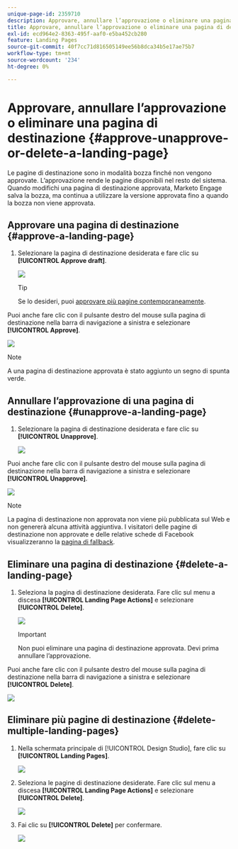 ```yaml
---
unique-page-id: 2359710
description: Approvare, annullare l’approvazione o eliminare una pagina di destinazione - Documentazione di Marketo - Documentazione del prodotto
title: Approvare, annullare l’approvazione o eliminare una pagina di destinazione
exl-id: ecd964e2-8363-495f-aaf0-e5ba452cb280
feature: Landing Pages
source-git-commit: 40f7cc71d816505149ee56b8dca34b5e17ae75b7
workflow-type: tm+mt
source-wordcount: '234'
ht-degree: 0%

---
```


# Approvare, annullare l’approvazione o eliminare una pagina di destinazione {#approve-unapprove-or-delete-a-landing-page}

Le pagine di destinazione sono in modalità bozza finché non vengono approvate. L’approvazione rende le pagine disponibili nel resto del sistema. Quando modifichi una pagina di destinazione approvata, Marketo Engage salva la bozza, ma continua a utilizzare la versione approvata fino a quando la bozza non viene approvata.

## Approvare una pagina di destinazione {#approve-a-landing-page}

1. Selezionare la pagina di destinazione desiderata e fare clic su **[!UICONTROL Approve draft]**.

   ![](assets/approve-unapprove-or-delete-a-landing-page-1.png)

   >[!TIP]
   >
   >Se lo desideri, puoi [approvare più pagine contemporaneamente](/help/marketo/product-docs/demand-generation/landing-pages/landing-page-actions/approve-multiple-landing-pages-at-once.md).

Puoi anche fare clic con il pulsante destro del mouse sulla pagina di destinazione nella barra di navigazione a sinistra e selezionare **[!UICONTROL Approve]**.

![](assets/approve-unapprove-or-delete-a-landing-page-2.png)

>[!NOTE]
>
>A una pagina di destinazione approvata è stato aggiunto un segno di spunta verde.

## Annullare l’approvazione di una pagina di destinazione {#unapprove-a-landing-page}

1. Selezionare la pagina di destinazione desiderata e fare clic su **[!UICONTROL Unapprove]**.

   ![](assets/approve-unapprove-or-delete-a-landing-page-3.png)

Puoi anche fare clic con il pulsante destro del mouse sulla pagina di destinazione nella barra di navigazione a sinistra e selezionare **[!UICONTROL Unapprove]**.

![](assets/approve-unapprove-or-delete-a-landing-page-4.png)

>[!NOTE]
>
>La pagina di destinazione non approvata non viene più pubblicata sul Web e non genererà alcuna attività aggiuntiva. I visitatori delle pagine di destinazione non approvate e delle relative schede di Facebook visualizzeranno la [pagina di fallback](/help/marketo/product-docs/administration/settings/set-a-fallback-page.md).

## Eliminare una pagina di destinazione {#delete-a-landing-page}

1. Seleziona la pagina di destinazione desiderata. Fare clic sul menu a discesa **[!UICONTROL Landing Page Actions]** e selezionare **[!UICONTROL Delete]**.

   ![](assets/approve-unapprove-or-delete-a-landing-page-5.png)

   >[!IMPORTANT]
   >
   >Non puoi eliminare una pagina di destinazione approvata. Devi prima annullare l’approvazione.

Puoi anche fare clic con il pulsante destro del mouse sulla pagina di destinazione nella barra di navigazione a sinistra e selezionare **[!UICONTROL Delete]**.

![](assets/approve-unapprove-or-delete-a-landing-page-6.png)

## Eliminare più pagine di destinazione {#delete-multiple-landing-pages}

1. Nella schermata principale di [!UICONTROL Design Studio], fare clic su **[!UICONTROL Landing Pages]**.

   ![](assets/approve-unapprove-or-delete-a-landing-page-7.png)

1. Seleziona le pagine di destinazione desiderate. Fare clic sul menu a discesa **[!UICONTROL Landing Page Actions]** e selezionare **[!UICONTROL Delete]**.

   ![](assets/approve-unapprove-or-delete-a-landing-page-8.png)

1. Fai clic su **[!UICONTROL Delete]** per confermare.

   ![](assets/approve-unapprove-or-delete-a-landing-page-9.png)
